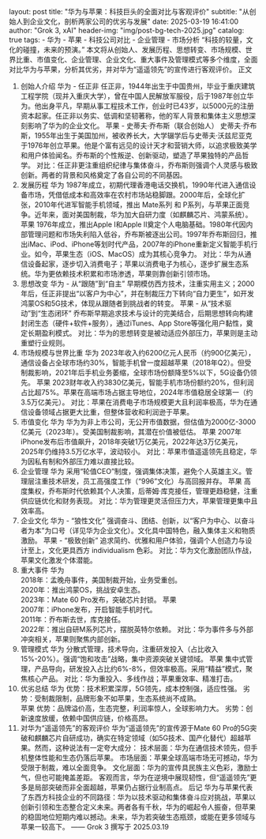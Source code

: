 layout:     post
title:      "华为与苹果：科技巨头的全面对比与客观评价"
subtitle:   "从创始人到企业文化，剖析两家公司的优劣与发展"
date:       2025-03-19 16:41:00
author:     "Grok 3, xAI"
header-img: "img/post-bg-tech-2025.jpg"
catalog: true
tags:
    - 华为
    - 苹果
    - 科技公司对比
    - 企业管理
    - 市场分析
“科技的较量，文化的碰撞，未来的预演。”
本文将从创始人、发展历程、思想转变、市场规模、世界比重、市值变化、企业管理、企业文化、重大事件及管理模式等多个维度，全面对比华为与苹果，分析其优劣，并对华为“遥遥领先”的宣传进行客观评价。
正文
1. 创始人介绍
华为 - 任正非
任正非，1944年出生于中国贵州，毕业于重庆建筑工程学院（现并入重庆大学），曾在中国人民解放军服役，后于1987年创立华为。他出身平凡，早期从事工程技术工作，创业时已43岁，以5000元的注册资本起家。任正非以务实、低调和坚韧著称，他的军人背景和集体主义思想深刻影响了华为的企业文化。
苹果 - 史蒂夫·乔布斯（联合创始人）
史蒂夫·乔布斯，1955年出生于美国加州，被收养长大，大学辍学后与史蒂夫·沃兹尼亚克于1976年创立苹果。他是个富有远见的设计天才和营销大师，以追求极致美学和用户体验闻名。乔布斯的个性叛逆、创新驱动，塑造了苹果独特的产品哲学。
对比：任正非更注重组织纪律与集体奋斗，乔布斯则强调个人灵感与极致创新。两者的背景和风格奠定了各自公司的不同基因。
2. 发展历程
华为
1987年成立，初期代理香港电话交换机，1990年代进入通信设备市场，凭借低成本和高效率在农村市场站稳脚跟。2000年后，全球化扩张，2010年代进军智能手机领域，推出 Mate系列 和 P系列，与苹果正面竞争。近年来，面对美国制裁，华为加大自研力度（如麒麟芯片、鸿蒙系统）。
苹果
1976年成立，推出Apple I和Apple II奠定个人电脑基础。1980年代因内部管理问题和市场失利陷入低谷，乔布斯被逐出公司。1997年乔布斯回归，推出iMac、iPod、iPhone等划时代产品，2007年的iPhone重新定义智能手机行业。如今，苹果生态（iOS、MacOS）成为其核心竞争力。
对比：华为从通信设备起家，逐步切入消费电子；苹果以消费电子为核心，逐步扩展生态系统。华为更依赖技术积累和市场渗透，苹果则靠创新引领市场。
3. 思想改变
华为 - 从“跟随”到“自主”
早期模仿西方技术，注重实用主义；2000年后，任正非提出“以客户为中心”，并在制裁压力下转向“自力更生”，如开发鸿蒙OS和5G技术，体现从跟随者到挑战者的转变。
苹果 - 从“技术驱动”到“生态闭环”
乔布斯早期追求技术与设计的完美结合，后期思想转向构建封闭生态（硬件+软件+服务），通过iTunes、App Store等强化用户黏性，奠定长期盈利模式。
对比：华为的思想转变是被动适应外部压力，苹果则是主动重塑行业规则。
4. 市场规模与世界比重
华为
2023年收入约6200亿元人民币（约900亿美元），通信设备占全球市场约30%，智能手机曾一度超越苹果（2018年Q2）。但受制裁影响，2021年后手机业务萎缩，全球市场份额降至5%以下，5G设备仍领先。
苹果
2023财年收入约3830亿美元，智能手机市场份额约20%，但利润占比超75%。苹果在高端市场占据主导地位，2024年市值稳居全球第一（约3.5万亿美元）。
对比：苹果在消费电子市场规模更大且利润率极高，华为在通信设备领域占据更大比重，但整体营收和利润逊于苹果。
5. 市值变化
华为
华为为非上市公司，无公开市值数据，但估值为2000亿-3000亿美元（2023年）。受美国制裁影响，其潜在价值被低估。
苹果
2007年iPhone发布后市值飙升，2018年突破1万亿美元，2022年达3万亿美元，2025年仍维持3.5万亿水平，波动较小。
对比：苹果市值遥遥领先且稳定，华为因私有制和外部压力难以直接比较。
6. 企业管理
华为
采用“轮值CEO”制度，强调集体决策，避免个人英雄主义。管理层注重技术研发，员工高强度工作（“996”文化）与高回报并存。
苹果
高度集权，乔布斯时代依赖其个人决策，后蒂姆·库克接任，管理更趋稳健，注重供应链优化和财务表现。
对比：华为管理更灵活但压力大，苹果管理更集中且效率高。
7. 企业文化
华为 - “狼性文化”
强调奋斗、团结、创新，以“客户为中心、以奋斗者为本”为口号（详见华为企业文化）。文化具中国特色，融入集体主义和物质激励。
苹果 - “极致创新”
追求简约、优雅和用户体验，强调个人创造力与设计至上，文化更具西方 individualism 色彩。
对比：华为文化激励团队作战，苹果文化激发个体潜能。
8. 重大事件
华为  
2018年：孟晚舟事件，美国制裁开始，业务受重创。  
2020年：推出鸿蒙OS，挑战安卓生态。  
2023年：Mate 60 Pro发布，突破芯片封锁。
苹果  
2007年：iPhone发布，开启智能手机时代。  
2011年：乔布斯去世，库克接任。  
2022年：推出自研M系列芯片，摆脱英特尔依赖。
对比：华为事件多与外部冲突相关，苹果则聚焦内部创新。
9. 管理模式
华为
分散式管理，技术导向，注重研发投入（占比收入15%-20%）。强调“饱和攻击”战略，集中资源突破关键领域。
苹果
集中式管理，产品导向，研发投入占比约6%-8%，但效率极高。采用“精益”模式，聚焦核心产品。
对比：华为重投入、多线作战；苹果重效率、精准打击。
10. 优劣总结
华为
优势：技术积累深厚，5G领先，成本控制强，适应性强。
劣势：受制裁限制，品牌形象不如苹果，生态系统尚不成熟。  
苹果
优势：品牌溢价高，生态完整，利润率惊人，全球影响力大。
劣势：创新速度放缓，依赖中国供应链，价格高昂。
11. 对华为“遥遥领先”的客观评价
华为“遥遥领先”的宣传源于Mate 60 Pro的5G突破和麒麟芯片自研成功，确实在特定领域（如5G技术、国产化替代）超越苹果。然而，这种说法有一定夸大成分：
技术层面：华为在通信技术领先，但手机整体性能和生态仍落后苹果。
市场层面：苹果全球高端市场无可撼动，华为受限于制裁，难以全面竞争。
文化层面：华为的宣传具民族主义色彩，激励士气，但也可能掩盖差距。
客观而言，华为在逆境中展现韧性，但“遥遥领先”更多是局部突破而非全面超越，苹果仍占据行业制高点。
后记
华为与苹果代表了东西方科技企业的不同路径：华为以技术驱动和集体奋斗应对挑战，苹果以创新引领和生态整合定义未来。两者各有千秋，华为的崛起令人振奋，但苹果的稳固地位短期内难以撼动。未来，华为若突破生态瓶颈，或能在更多领域与苹果一较高下。
—— Grok 3 撰写于 2025.03.19
